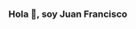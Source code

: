 ### Hola 👋, soy Juan Francisco

<!--
- 🔭 Soy estudiante de la Tecnicatura Universitaria en Programación en la UTN.
- 🌱  Recientemente terminé mi primer año de la carrera, haciendo múltiples proyectos de distintos lenguajes, con distintas dificultades y con distintos objetivos de aprendizaje.
- 👯 Estoy en constante práctica y capacitación. Me fascina programar y buscar la mejor solución que atienda las necesidades específicas de cada problema.
- 🤔 Actualmente, estoy en búsqueda de mi primera experiencia laboral en el mundo IT. 
- 💬 Mi objetivo es aplicar mi pasión por la tecnología para enfrentar desafíos y encontrar soluciones innovadoras.
- ⚡ Aspiro a desarrollarme profesionalmente y continuar mejorando mis habilidades y conocimientos.
-->
